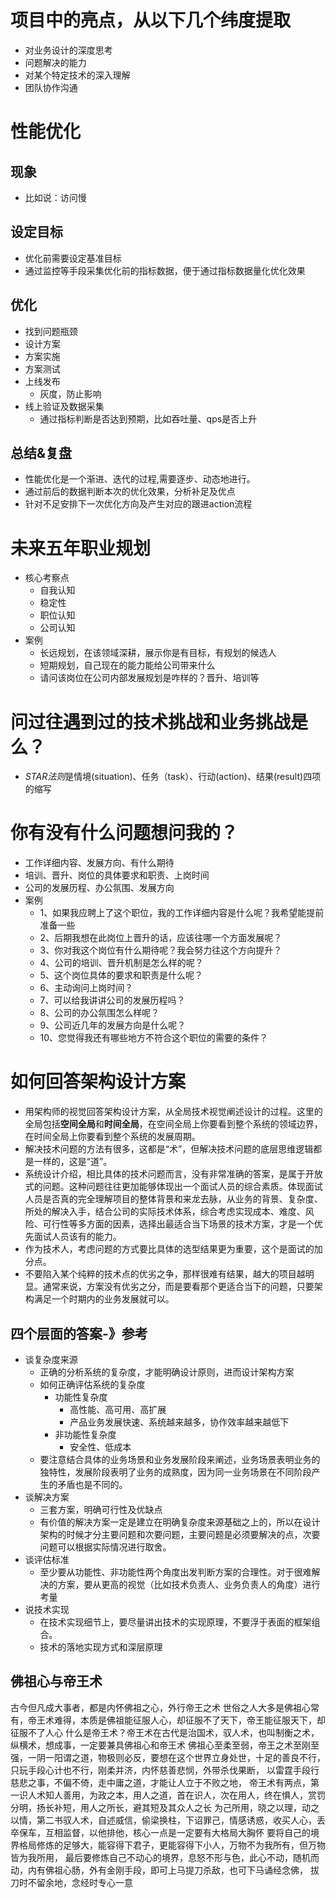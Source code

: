 # 项目中的亮点，从以下几个纬度提取
- 对业务设计的深度思考
- 问题解决的能力
- 对某个特定技术的深入理解
- 团队协作沟通

# 性能优化
## 现象
- 比如说：访问慢
## 设定目标
- 优化前需要设定基准目标
- 通过监控等手段采集优化前的指标数据，便于通过指标数据量化优化效果
## 优化
- 找到问题瓶颈
- 设计方案
- 方案实施
- 方案测试
- 上线发布
  - 灰度，防止影响
- 线上验证及数据采集
  - 通过指标判断是否达到预期，比如吞吐量、qps是否上升
## 总结&复盘
- 性能优化是一个渐进、迭代的过程,需要逐步、动态地进行。
- 通过前后的数据判断本次的优化效果，分析补足及优点
- 针对不足安排下一次优化方向及产生对应的跟进action流程

# 未来五年职业规划
- 核心考察点
  - 自我认知
  - 稳定性
  - 职位认知
  - 公司认知
- 案例
  - 长远规划，在该领域深耕，展示你是有目标，有规划的候选人
  - 短期规划，自己现在的能力能给公司带来什么
  - 请问该岗位在公司内部发展规划是咋样的？晋升、培训等

# 问过往遇到过的技术挑战和业务挑战是么？
- *STAR法则*是情境(situation)、任务（task）、行动(action)、结果(result)四项的缩写

# 你有没有什么问题想问我的？
- 工作详细内容、发展方向、有什么期待
- 培训、晋升、岗位的具体要求和职责、上岗时间
- 公司的发展历程、办公氛围、发展方向
- 案例
  - 1、如果我应聘上了这个职位，我的工作详细内容是什么呢？我希望能提前准备一些
  - 2、后期我想在此岗位上晋升的话，应该往哪一个方面发展呢？
  - 3、你对我这个岗位有什么期待呢？我会努力往这个方向提升？
  - 4、公司的培训、晋升机制是怎么样的呢？
  - 5、这个岗位具体的要求和职责是什么呢？
  - 6、主动询问上岗时间？
  - 7、可以给我讲讲公司的发展历程吗？
  - 8、公司的办公氛围怎么样呢？
  - 9、公司近几年的发展方向是什么呢？
  - 10、您觉得我还有哪些地方不符合这个职位的需要的条件？

# 如何回答架构设计方案
- 用架构师的视觉回答架构设计方案，从全局技术视觉阐述设计的过程。这里的全局包括**空间全局**和**时间全局**，在空间全局上你要看到整个系统的领域边界，在时间全局上你要看到整个系统的发展周期。
- 解决技术问题的方法有很多，这都是“术”，但解决技术问题的底层思维逻辑都是一样的，这是“道”。
- 系统设计介绍，相比具体的技术问题而言，没有非常准确的答案，是属于开放式的问题。这种问题往往更加能够体现出一个面试人员的综合素质。体现面试人员是否真的完全理解项目的整体背景和来龙去脉，从业务的背景、复杂度、所处的解决入手，结合公司的实际技术体系，综合考虑实现成本、难度、风险、可行性等多方面的因素，选择出最适合当下场景的技术方案，才是一个优先面试人员该有的能力。
- 作为技术人，考虑问题的方式要比具体的选型结果更为重要，这个是面试的加分点。
- 不要陷入某个纯粹的技术点的优劣之争，那样很难有结果，越大的项目越明显。通常来说，方案没有优劣之分，而是要看那个更适合当下的问题，只要架构满足一个时期内的业务发展就可以。
## 四个层面的答案-》参考
- 谈复杂度来源
  - 正确的分析系统的复杂度，才能明确设计原则，进而设计架构方案
  - 如何正确评估系统的复杂度
    - 功能性复杂度
      - 高性能、高可用、高扩展
      - 产品业务发展快速、系统越来越多，协作效率越来越低下
    - 非功能性复杂度
      - 安全性、低成本
  - 要注意结合具体的业务场景和业务发展阶段来阐述，业务场景表明业务的独特性，发展阶段表明了业务的成熟度，因为同一业务场景在不同阶段产生的矛盾也是不同的。
- 谈解决方案
  - 三套方案，明确可行性及优缺点
  - 有价值的解决方案一定是建立在明确复杂度来源基础之上的，所以在设计架构的时候才分主要问题和次要问题，主要问题是必须要解决的点，次要问题可以根据实际情况进行取舍。
- 谈评估标准
  - 至少要从功能性、非功能性两个角度出发判断方案的合理性。对于很难解决的方案，要从更高的视觉（比如技术负责人、业务负责人的角度）进行考量
- 说技术实现
  - 在技术实现细节上，要尽量讲出技术的实现原理，不要浮于表面的框架组合。
  - 技术的落地实现方式和深层原理

## 佛祖心与帝王术
古今但凡成大事者，都是内怀佛祖之心，外行帝王之术
世俗之人大多是佛祖心常有，帝王术难得，本质是佛祖能征服人心，却征服不了天下，帝王能征服天下，却征服不了人心
什么是帝王术？帝王术在古代是治国术，驭人术，也叫制衡之术，纵横术，想成事，一定要兼具佛祖心和帝王术
佛祖心至柔至弱，帝王之术至刚至强，一阴一阳谓之道，物极则必反，要想在这个世界立身处世，十足的善良不行，只玩手段心计也不行，刚柔并济，内怀慈善悲悯，外带杀伐果断，
以雷霆手段行慈悲之事，不偏不倚，走中庸之道，才能让人立于不败之地，
帝王术有两点，第一识人术知人善用，为政之本，用人之道，首在识人，次在用人，终在惧人，赏罚分明，扬长补短，用人之所长，避其短及其众人之长
为己所用，晓之以理，动之以情，第二书驭人术，自述威信，偷梁换柱，下诏罪己，情感诱惑，收买人心，丢卒保车，互相监督，以他排他，核心一点是一定要有大格局大胸怀
要将自己的境界格局修炼的足够大，能容得下君子，更能容得下小人，万物不为我所有，但万物皆为我所用，
最后要修炼自己不动心的境界，息怒不形与色，此心不动，随机而动，内有佛祖心肠，外有金刚手段，即可上马提刀杀敌，也可下马诵经念佛，
拔刀时不留余地，念经时专心一意